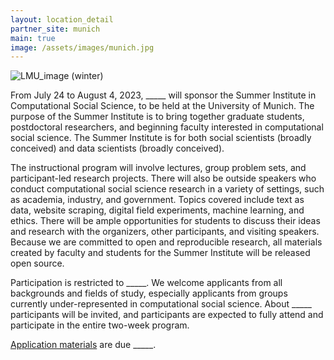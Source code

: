 ```yaml
---
layout: location_detail
partner_site: munich
main: true
image: /assets/images/munich.jpg
---
```



![LMU_image (winter)](https://user-images.githubusercontent.com/121235087/212945799-9ae831c1-d42c-42d0-b5cc-0228a1c3bfe3.png)

From July 24 to August 4, 2023, \_\_\_\_\_ will sponsor the Summer Institute in Computational Social Science, to be held at the University of Munich. The purpose of the Summer Institute is to bring together graduate students, postdoctoral researchers, and beginning faculty interested in computational social science. The Summer Institute is for both social scientists (broadly conceived) and data scientists (broadly conceived).

The instructional program will involve lectures, group problem sets, and participant-led research projects. There will also be outside speakers who conduct computational social science research in a variety of settings, such as academia, industry, and government. Topics covered include text as data, website scraping, digital field experiments, machine learning, and ethics. There will be ample opportunities for students to discuss their ideas and research with the organizers, other participants, and visiting speakers. Because we are committed to open and reproducible research, all materials created by faculty and students for the Summer Institute will be released open source.

Participation is restricted to \_\_\_\_\_. We welcome applicants from all backgrounds and fields of study, especially applicants from groups currently under-represented in computational social science. About \_\_\_\_\_ participants will be invited, and participants are expected to fully attend and participate in the entire two-week program.

[Application materials](https://compsocialscience.github.io/summer-institute/2023/munich/apply) are due \_\_\_\_\_.
